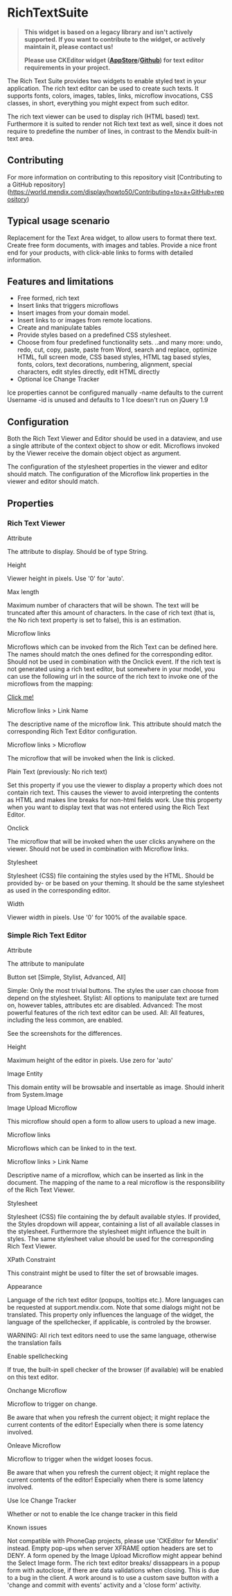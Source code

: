 # RichTextSuite
> **This widget is based on a legacy library and isn't actively supported. If you want to contribute to the widget, or actively maintain it, please contact us!**
>
> **Please use CKEditor widget ([AppStore](https://appstore.home.mendix.com/link/app/1715/Mendix/CKEditor-For-Mendix)/[Github](https://github.com/mendix/CKEditorForMendix)) for text editor requirements in your project.**

The Rich Text Suite provides two widgets to enable styled text in your application. The rich text editor can be used to create such texts. It supports fonts, colors, images, tables, links, microflow invocations, CSS classes, in short, everything you might expect from such editor.

The rich text viewer can be used to display rich (HTML based) text. Furthermore it is suited to render not Rich text text as well, since it does not require to predefine the number of lines, in contrast to the Mendix built-in text area.

## Contributing
For more information on contributing to this repository visit [Contributing to a GitHub repository] (https://world.mendix.com/display/howto50/Contributing+to+a+GitHub+repository)

## Typical usage scenario
Replacement for the Text Area widget, to allow users to format there text.
Create free form documents, with images and tables.
Provide a nice front end for your products, with click-able links to forms with detailed information.

## Features and limitations
- Free formed, rich text
- Insert links that triggers microflows
- Insert images from your domain model.
- Insert links to or images from remote locations.
- Create and manipulate tables
- Provide styles based on a predefined CSS stylesheet.
- Choose from four predefined functionality sets.
..and many more: undo, redo, cut, copy, paste, paste from Word, search and replace, optimize HTML, full screen mode, CSS based styles, HTML tag based styles, fonts, colors, text decorations, numbering, alignment, special characters, edit styles directly, edit HTML directly
- Optional Ice Change Tracker

Ice properties cannot be configured manually
-name defaults to the current Username
-id is unused and defaults to 1
Ice doesn't run on jQuery 1.9

## Configuration
Both the Rich Text Viewer and Editor should be used in a dataview, and use a single attribute of the context object to show or edit.
Microflows invoked by the Viewer receive the domain object object as argument.

The configuration of the stylesheet properties in the viewer and editor should match.
The configuration of the Microflow link properties in the viewer and editor should match.


## Properties


### Rich Text Viewer
Attribute

The attribute to display. Should be of type String.

Height

Viewer height in pixels. Use '0' for 'auto'.

Max length

Maximum number of characters that will be shown. The text will be truncated after this amount of characters. In the case of rich text (that is, the No rich text property is set to false), this is an estimation.

Microflow links

Microflows which can be invoked from the Rich Text can be defined here. The names should match the ones defined for the corresponding editor. Should not be used in combination with the Onclick event. If the rich text is not generated using a rich text editor, but somewhere in your model, you can use the following url in the source of the rich text to invoke one of the microflows from the mapping:



<a href="javascript:${MyMicroflowName}">Click me!</a>

Microflow links > Link Name

The descriptive name of the microflow link. This attribute should match the corresponding Rich Text Editor configuration.

Microflow links > Microflow

The microflow that will be invoked when the link is clicked.

Plain Text (previously: No rich text)

Set this property if you use the viewer to display a property which does not contain rich text. This causes the viewer to avoid interpreting the contents as HTML and makes line breaks for non-html fields work. Use this property when you want to display text that was not entered using the Rich Text Editor.

Onclick

The microflow that will be invoked when the user clicks anywhere on the viewer. Should not be used in combination with Microflow links.

Stylesheet

Stylesheet (CSS) file containing the styles used by the HTML. Should be provided by- or be based on your theming. It should be the same stylesheet as used in the corresponding editor.

Width

Viewer width in pixels. Use '0' for 100% of the available space.



###  Simple Rich Text Editor
Attribute

The attribute to manipulate

Button set [Simple, Stylist, Advanced, All]

Simple: Only the most trivial buttons. The styles the user can choose from depend on the stylesheet.
Stylist: All options to manipulate text are turned on, however tables, attributes etc are disabled.
Advanced: The most powerful features of the rich text editor can be used.
All: All features, including the less common, are enabled.



See the screenshots for the differences.

Height

Maximum height of the editor in pixels. Use zero for 'auto'

Image Entity

This domain entity will be browsable and insertable as image. Should inherit from System.Image

Image Upload Microflow

This microflow should open a form to allow users to upload a new image.

Microflow links

Microflows which can be linked to in the text.

Microflow links > Link Name

Descriptive name of a microflow, which can be inserted as link in the document. The mapping of the name to a real microflow is the responsibility of the Rich Text Viewer.

Stylesheet

Stylesheet (CSS) file containing the by default available styles. If provided, the Styles dropdown will appear, containing a list of all available classes in the stylesheet. Furthermore the stylesheet might influence the built in styles. The same stylesheet value should be used for the corresponding Rich Text Viewer.

XPath Constraint

This constraint might be used to filter the set of browsable images.

Appearance

Language of the rich text editor (popups, tooltips etc.). More languages can be requested at support.mendix.com. Note that some dialogs might not be translated. This property only influences the language of the widget, the language of the spellchecker, if applicable, is controled by the browser.



WARNING: All rich text editors need to use the same language, otherwise the translation fails



Enable spellchecking

If true, the built-in spell checker of the browser (if available) will be enabled on this text editor.

Onchange Microflow

Microflow to trigger on change.



Be aware that when you refresh the current object; it might replace the current contents of the editor! Especially when there is some latency involved.



Onleave Microflow

Microflow to trigger when the widget looses focus.



Be aware that when you refresh the current object; it might replace the current contents of the editor! Especially when there is some latency involved.





Use Ice Change Tracker

Whether or not to enable the Ice change tracker in this field



Known issues


Not compatible with PhoneGap projects, please use 'CKEditor for Mendix' instead.
Empty pop-ups when server XFRAME option headers are set to DENY.
A form opened by the Image Upload Microflow might appear behind the Select Image form.
The rich text editor breaks/ dissappears in a popup form with autoclose, if there are data validations when closing. This is due to a bug in the client. A work around is to use a custom save button with a 'change and commit with events' activity and a 'close form' activity.
